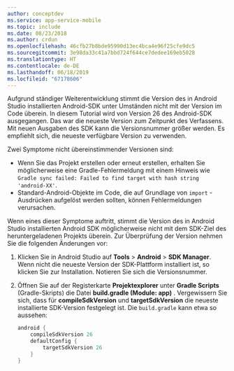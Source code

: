 ```yaml
---
author: conceptdev
ms.service: app-service-mobile
ms.topic: include
ms.date: 08/23/2018
ms.author: crdun
ms.openlocfilehash: 46cfb27b8bde95990d13ec4bca4e96f25cfe9dc5
ms.sourcegitcommit: 3e98da33c41a7bbd724f644ce7dedee169eb5028
ms.translationtype: HT
ms.contentlocale: de-DE
ms.lasthandoff: 06/18/2019
ms.locfileid: "67178606"
---
```

Aufgrund ständiger Weiterentwicklung stimmt die Version des in Android Studio installierten Android-SDK unter Umständen nicht mit der Version im Code überein. In diesem Tutorial wird von Version 26 des Android-SDK ausgegangen. Das war die neueste Version zum Zeitpunkt des Verfassens. Mit neuen Ausgaben des SDK kann die Versionsnummer größer werden. Es empfiehlt sich, die neueste verfügbare Version zu verwenden.

Zwei Symptome nicht übereinstimmender Versionen sind:

- Wenn Sie das Projekt erstellen oder erneut erstellen, erhalten Sie möglicherweise eine Gradle-Fehlermeldung mit einem Hinweis wie `Gradle sync failed: Failed to find target with hash string 'android-XX'`.
- Standard-Android-Objekte im Code, die auf Grundlage von `import` -Ausdrücken aufgelöst werden sollten, können Fehlermeldungen verursachen.

Wenn eines dieser Symptome auftritt, stimmt die Version des in Android Studio installierten Android SDK möglicherweise nicht mit dem SDK-Ziel des heruntergeladenen Projekts überein. Zur Überprüfung der Version nehmen Sie die folgenden Änderungen vor:

1. Klicken Sie in Android Studio auf **Tools** > **Android** > **SDK Manager**. Wenn nicht die neueste Version der SDK-Plattform installiert ist, so klicken Sie zur Installation. Notieren Sie sich die Versionsnummer.

2. Öffnen Sie auf der Registerkarte **Projektexplorer** unter **Gradle Scripts** (Gradle-Skripts) die Datei **build.gradle (Module: app)** . Vergewissern Sie sich, dass für **compileSdkVersion** und **targetSdkVersion** die neueste installierte SDK-Version festgelegt ist. Die `build.gradle` kann etwa so aussehen:

    ```gradle
    android {
        compileSdkVersion 26
        defaultConfig {
            targetSdkVersion 26
        }
    }
    ```
